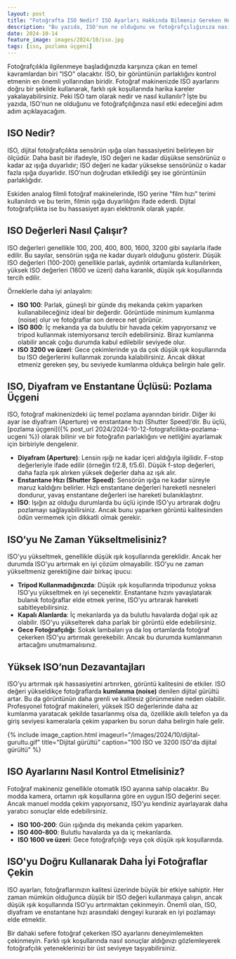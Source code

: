 ```yaml
---
layout: post
title: "Fotoğrafta ISO Nedir? ISO Ayarları Hakkında Bilmeniz Gereken Her Şey"
description: "Bu yazıda, ISO'nun ne olduğunu ve fotoğrafçılığınıza nasıl etki edeceğini adım adım açıklayacağım."
date: 2024-10-14
feature_image: images/2024/10/iso.jpg
tags: [iso, pozlama üçgeni]
---
```


Fotoğrafçılıkla ilgilenmeye başladığınızda karşınıza çıkan en temel kavramlardan biri "ISO" olacaktır. ISO, bir görüntünün parlaklığını kontrol etmenin en önemli yollarından biridir. Fotoğraf makinenizde ISO ayarlarını doğru bir şekilde kullanarak, farklı ışık koşullarında harika kareler yakalayabilirsiniz. Peki ISO tam olarak nedir ve nasıl kullanılır? İşte bu yazıda, ISO'nun ne olduğunu ve fotoğrafçılığınıza nasıl etki edeceğini adım adım açıklayacağım.

<!--more-->

## ISO Nedir?

ISO, dijital fotoğrafçılıkta sensörün ışığa olan hassasiyetini belirleyen bir ölçüdür. Daha basit bir ifadeyle, ISO değeri ne kadar düşükse sensörünüz o kadar az ışığa duyarlıdır; ISO değeri ne kadar yüksekse sensörünüz o kadar fazla ışığa duyarlıdır. ISO’nun doğrudan etkilediği şey ise görüntünün parlaklığıdır.

Eskiden analog filmli fotoğraf makinelerinde, ISO yerine "film hızı" terimi kullanılırdı ve bu terim, filmin ışığa duyarlılığını ifade ederdi. Dijital fotoğrafçılıkta ise bu hassasiyet ayarı elektronik olarak yapılır.

## ISO Değerleri Nasıl Çalışır?

ISO değerleri genellikle 100, 200, 400, 800, 1600, 3200 gibi sayılarla ifade edilir. Bu sayılar, sensörün ışığa ne kadar duyarlı olduğunu gösterir. Düşük ISO değerleri (100-200) genellikle parlak, aydınlık ortamlarda kullanılırken, yüksek ISO değerleri (1600 ve üzeri) daha karanlık, düşük ışık koşullarında tercih edilir.

Örneklerle daha iyi anlayalım:

- **ISO 100**: Parlak, güneşli bir günde dış mekanda çekim yaparken kullanabileceğiniz ideal bir değerdir. Görüntüde minimum kumlanma (noise) olur ve fotoğraflar son derece net görünür.
- **ISO 800**: İç mekanda ya da bulutlu bir havada çekim yapıyorsanız ve tripod kullanmak istemiyorsanız tercih edebilirsiniz. Biraz kumlanma olabilir ancak çoğu durumda kabul edilebilir seviyede olur.
- **ISO 3200 ve üzeri**: Gece çekimlerinde ya da çok düşük ışık koşullarında bu ISO değerlerini kullanmak zorunda kalabilirsiniz. Ancak dikkat etmeniz gereken şey, bu seviyede kumlanma oldukça belirgin hale gelir.

## ISO, Diyafram ve Enstantane Üçlüsü: Pozlama Üçgeni

ISO, fotoğraf makinenizdeki üç temel pozlama ayarından biridir. Diğer iki ayar ise diyafram (Aperture) ve enstantane hızı (Shutter Speed)’dir. Bu üçlü, [pozlama üçgeni]({% post_url 2024/2024-10-12-fotografcilikta-pozlama-ucgeni %}) olarak bilinir ve bir fotoğrafın parlaklığını ve netliğini ayarlamak için birbiriyle dengelenir.

- **Diyafram (Aperture)**: Lensin ışığı ne kadar içeri aldığıyla ilgilidir. F-stop değerleriyle ifade edilir (örneğin f/2.8, f/5.6). Düşük f-stop değerleri, daha fazla ışık alırken yüksek değerler daha az ışık alır.
- **Enstantane Hızı (Shutter Speed)**: Sensörün ışığa ne kadar süreyle maruz kaldığını belirler. Hızlı enstantane değerleri hareketli nesneleri dondurur, yavaş enstantane değerleri ise hareketi bulanıklaştırır.
- **ISO**: Işığın az olduğu durumlarda bu üçlü içinde ISO’yu artırarak doğru pozlamayı sağlayabilirsiniz. Ancak bunu yaparken görüntü kalitesinden ödün vermemek için dikkatli olmak gerekir.

## ISO’yu Ne Zaman Yükseltmelisiniz?

ISO'yu yükseltmek, genellikle düşük ışık koşullarında gereklidir. Ancak her durumda ISO'yu artırmak en iyi çözüm olmayabilir. ISO’yu ne zaman yükseltmeniz gerektiğine dair birkaç ipucu:

- **Tripod Kullanmadığınızda**: Düşük ışık koşullarında tripodunuz yoksa ISO'yu yükseltmek en iyi seçenektir. Enstantane hızını yavaşlatarak bulanık fotoğraflar elde etmek yerine, ISO'yu artırarak hareketi sabitleyebilirsiniz.
- **Kapalı Alanlarda**: İç mekanlarda ya da bulutlu havalarda doğal ışık az olabilir. ISO'yu yükselterek daha parlak bir görüntü elde edebilirsiniz.
- **Gece Fotoğrafçılığı**: Sokak lambaları ya da loş ortamlarda fotoğraf çekerken ISO'yu artırmak gerekebilir. Ancak bu durumda kumlanmanın artacağını unutmamalısınız.

## Yüksek ISO’nun Dezavantajları

ISO’yu artırmak ışık hassasiyetini artırırken, görüntü kalitesini de etkiler. ISO değeri yükseldikçe fotoğraflarda **kumlanma (noise)** denilen dijital gürültü artar. Bu da görüntünün daha grenli ve kalitesiz görünmesine neden olabilir. Profesyonel fotoğraf makineleri, yüksek ISO değerlerinde daha az kumlanma yaratacak şekilde tasarlanmış olsa da, özellikle akıllı telefon ya da giriş seviyesi kameralarla çekim yaparken bu sorun daha belirgin hale gelir.

{% include image_caption.html imageurl="/images/2024/10/dijital-gurultu.gif" title="Dijital gürültü" caption="100 ISO ve 3200 ISO'da dijital gürültü" %}

## ISO Ayarlarını Nasıl Kontrol Etmelisiniz?

Fotoğraf makineniz genellikle otomatik ISO ayarına sahip olacaktır. Bu modda kamera, ortamın ışık koşullarına göre en uygun ISO değerini seçer. Ancak manuel modda çekim yapıyorsanız, ISO’yu kendiniz ayarlayarak daha yaratıcı sonuçlar elde edebilirsiniz.

- **ISO 100-200**: Gün ışığında dış mekanda çekim yaparken.
- **ISO 400-800**: Bulutlu havalarda ya da iç mekanlarda.
- **ISO 1600 ve üzeri**: Gece fotoğrafçılığı veya çok düşük ışık koşullarında.

## ISO'yu Doğru Kullanarak Daha İyi Fotoğraflar Çekin

ISO ayarları, fotoğraflarınızın kalitesi üzerinde büyük bir etkiye sahiptir. Her zaman mümkün olduğunca düşük bir ISO değeri kullanmaya çalışın, ancak düşük ışık koşullarında ISO’yu artırmaktan çekinmeyin. Önemli olan, ISO, diyafram ve enstantane hızı arasındaki dengeyi kurarak en iyi pozlamayı elde etmektir.

Bir dahaki sefere fotoğraf çekerken ISO ayarlarını deneyimlemekten çekinmeyin. Farklı ışık koşullarında nasıl sonuçlar aldığınızı gözlemleyerek fotoğrafçılık yeteneklerinizi bir üst seviyeye taşıyabilirsiniz.